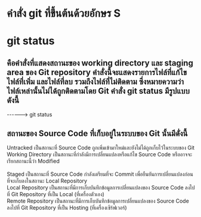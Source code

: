# คำสั่ง git ที่ขึ้นต้นด้วยอักษร S
# git status
 คือคำสั่งที่แสดงสถานะของ working directory และ staging area ของ Git repository คำสั่งนี้จะแสดงรายการไฟล์ที่แก้ไข ไฟล์ที่เพิ่ม และไฟล์ที่ลบ รวมถึงไฟล์ที่ไม่ติดตาม ซึ่งหมายความว่าไฟล์เหล่านั้นไม่ได้ถูกติดตามโดย Git
คำสั่ง git status มีรูปแบบดังนี้
-
------>    git status

## สถานะของ Source Code ที่เก็บอยู่ในระบบของ Git นั้นมีดั่งนี้

Untracked เป็นสถานะที่ Source Code ถูกเพิ่มเข้ามาใหม่และยังไม่ได้ถูกเก็บไว้ในระบบของ Git
<br>
Working Directory เป็นสถานะที่กำลังมีการเปลี่ยนแปลงหรือแก้ไข Source Code หรืออาจจะเรียกสถานะนี้ว่า Modified\
<br>
Staged เป็นสถานะที่ Source Code กำลังเตรียมที่จะ Commit เพื่อยืนยันการเปลี่ยนแปลงก่อนที่จะเก็บลงในสถานะ Local Repository
<br>
Local Repository เป็นสถานะที่มีการเก็บบันทึกข้อมูลการเปลี่ยนแปลงของ Source Code ลงไปที่ Git Repository ที่เป็น Local (ที่เครื่องตัวเอง)
<br>
Remote Repository เป็นสถานะที่มีการเก็บบันทึกข้อมูลการเปลี่ยนแปลงของ Source Code ลงไปที่ Git Repository ที่เป็น Hosting (ที่เครื่องเซิร์ฟเวอร์)
